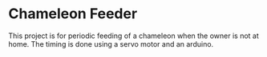 # Chameleon Feeder
This project is for periodic feeding of a chameleon when the owner is not at home.
The timing is done using a servo motor and an arduino.